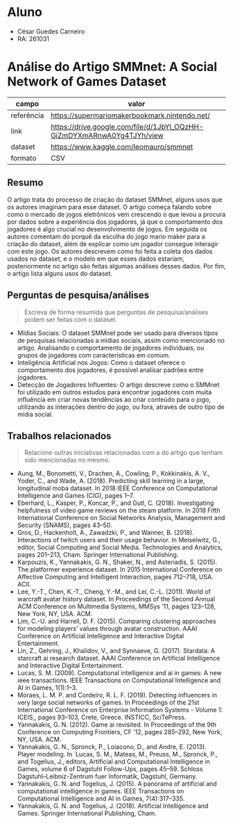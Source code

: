 # Aluno
* César Guedes Carneiro
* RA: 261031

# Análise do Artigo SMMnet: A Social Network of Games Dataset

| campo | valor |
|------------|----------------------------------------|
| referência | https://supermariomakerbookmark.nintendo.net/ |
| link       | https://drive.google.com/file/d/1JbYl_OQzHH-GiZmDYXmARnwA0Yg4TJYh/view |
| dataset | https://www.kaggle.com/leomauro/smmnet |
| formato | CSV |

## Resumo

O artigo trata do processo de criação do dataset SMMnet, alguns usos que os autores imaginam para esse dataset. O artigo começa falando sobre como o mercado de jogos eletrônicos vem crescendo o que levou a procura por dados sobre a experiência dos jogadores, já que o comportamento dos jogadores é algo crucial no desenvolvimento de jogos. Em seguida os autores comentam do porquê da escolha do jogo mario maker para a criação do dataset, além de explicar como um jogador consegue interagir com este jogo. Os autores descrevem como foi feita a coleta dos dados usados no dataset, e o modelo em que esses dados estariam, posteriormente no artigo são feitas algumas análises desses dados. Por fim, o artigo lista alguns usos do dataset.

## Perguntas de pesquisa/análises

> Escreva de forma resumida que perguntas de pesquisa/análises podem ser feitas com o dataset.
* Mídias Sociais: O dataset SMMnet pode ser usado para diversos tipos de pesquisas relacionadas a mídias sociais, assim como mencionado no artigo. Analisando o comportamento de jogadores individuais, ou grupos de jogadores com características em comum.
* Inteligência Artificial nos Jogos: Como o dataset oferece o comportamento dos jogadores, é possível analisar padrões entre jogadores.
* Detecção de Jogadores Influentes: O artigo descreve como o SMMnet foi utilizado em outros estudos para encontrar jogadores com muita influência em criar novas tendências ao criar conteúdo para o jogo, utilizando as interações dentro do jogo, ou fora, através de outro tipo de mídia social.


## Trabalhos relacionados

> Relacione outras iniciativas relacionadas com a do artigo que tenham sido mencionadas no mesmo.
* Aung, M., Bonometti, V., Drachen, A., Cowling, P., Kokkinakis, A. V., Yoder, C., and Wade, A. (2018). Predicting skill learning in a large, longitudinal moba dataset. In 2018 IEEE Conference on Computational Intelligence and Games (CIG), pages 1–7.
* Eberhard, L., Kasper, P., Koncar, P., and Gutl, C. (2018). Investigating helpfulness of video game reviews on the steam platform. In 2018 Fifth International Conference on Social Networks Analysis, Management and Security (SNAMS), pages 43–50.
* Gros, D., Hackenholt, A., Zawadzki, P., and Wanner, B. (2018). Interactions of twitch users and their usage behavior. In Meiselwitz, G., editor, Social Computing and Social Media. Technologies and Analytics, pages 201–213, Cham. Springer International Publishing.
* Karpouzis, K., Yannakakis, G. N., Shaker, N., and Asteriadis, S. (2015). The platformer experience dataset. In 2015 International Conference on Affective Computing and Intelligent Interaction, pages 712–718, USA. ACII.
* Lee, Y.-T., Chen, K.-T., Cheng, Y.-M., and Lei, C.-L. (2011). World of warcraft avatar history dataset. In Proceedings of the Second Annual ACM Conference on Multimedia Systems, MMSys ’11, pages 123–128, New York, NY, USA. ACM.
* Lim, C.-U. and Harrell, D. F. (2015). Comparing clustering approaches for modeling players’ values through avatar construction. AAAI Conference on Artificial Intelligence and Interactive Digital Entertainment.
* Lin, Z., Gehring, J., Khalidov, V., and Synnaeve, G. (2017). Stardata: A starcraft ai research dataset. AAAI Conference on Artificial Intelligence and Interactive Digital Entertainment.
* Lucas, S. M. (2009). Computational intelligence and ai in games: A new ieee transactions. IEEE Transactions on Computational Intelligence and AI in Games, 1(1):1–3.
* Moraes, L. M. P. and Cordeiro, R. L. F. (2019). Detecting influencers in very large social networks of games. In Proceedings of the 21st International Conference on Enterprise Information Systems - Volume 1: ICEIS,, pages 93–103, Crete, Greece. INSTICC, SciTePress.
* Yannakakis, G. N. (2012). Game ai revisited. In Proceedings of the 9th Conference on Computing Frontiers, CF ’12, pages 285–292, New York, NY, USA. ACM.
* Yannakakis, G. N., Spronck, P., Loiacono, D., and Andre, E. (2013). Player modeling. In  ́ Lucas, S. M., Mateas, M., Preuss, M., Spronck, P., and Togelius, J., editors, Artificial and Computational Intelligence in Games, volume 6 of Dagstuhl Follow-Ups, pages 45–59. Schloss Dagstuhl–Leibniz-Zentrum fuer Informatik, Dagstuhl, Germany.
* Yannakakis, G. N. and Togelius, J. (2015). A panorama of artificial and computational intelligence in games. IEEE Transactions on Computational Intelligence and AI in Games, 7(4):317–335.
* Yannakakis, G. N. and Togelius, J. (2018). Artificial Intelligence and Games. Springer International Publishing, Cham.
